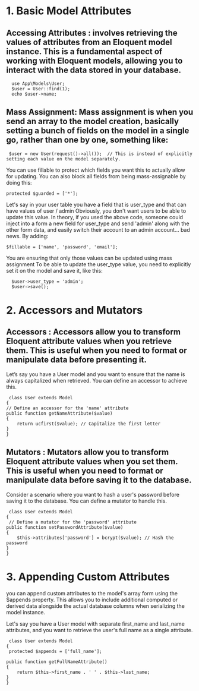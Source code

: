 
# 1. Basic Model Attributes
   ## Accessing Attributes :  involves retrieving the values of attributes from an Eloquent model instance. This is a fundamental aspect of working with Eloquent models, allowing  you to interact with the data stored in your database.
      use App\Models\User;
      $user = User::find(1);
      echo $user->name;

## Mass Assignment: Mass assignment is when you send an array to the model creation, basically setting a bunch of fields on the model in a single go, rather than one by one, something like:

     $user = new User(request()->all());  // This is instead of explicitly setting each value on the model separately.

You can use fillable to protect which fields you want this to actually allow for updating.
You can also block all fields from being mass-assignable by doing this:

    protected $guarded = ['*'];

Let's say in your user table you have a field that is user_type and that can have values of user / admin
Obviously, you don't want users to be able to update this value. In theory, if you used the above code, someone could inject into a form a new field for user_type and send 'admin' along with the other form data, and easily switch their account to an admin account... bad news.
By adding:

    $fillable = ['name', 'password', 'email'];

You are ensuring that only those values can be updated using mass assignment
To be able to update the user_type value, you need to explicitly set it on the model and save it, like this:

      $user->user_type = 'admin';
      $user->save();
# 2. Accessors and Mutators
  ## Accessors : Accessors allow you to transform Eloquent attribute values when you retrieve them. This is useful when you need to format or manipulate data before presenting it.
  
Let’s say you have a User model and you want to ensure that the name is always capitalized when retrieved. You can define an accessor to achieve this.

     class User extends Model
    {
    // Define an accessor for the 'name' attribute
    public function getNameAttribute($value)
    {
        return ucfirst($value); // Capitalize the first letter
    }
    }
    
  ## Mutators : Mutators allow you to transform Eloquent attribute values when you set them. This is useful when you need to format or manipulate data before saving it to the database.
  
Consider a scenario where you want to hash a user's password before saving it to the database. You can define a mutator to handle this.

     class User extends Model
    {
     // Define a mutator for the 'password' attribute
    public function setPasswordAttribute($value)
    {
        $this->attributes['password'] = bcrypt($value); // Hash the password
    }
    }

# 3. Appending Custom Attributes
  you can append custom attributes to the model's array form using the $appends property. This allows you to include additional computed or derived data alongside the actual database columns when serializing the model instance.

  Let's say you have a User model with separate first_name and last_name attributes, and you want to retrieve the user's full name as a single attribute.

     class User extends Model
    {
     protected $appends = ['full_name'];

    public function getFullNameAttribute()
    {
        return $this->first_name . ' ' . $this->last_name;
    }
    }
       
     
